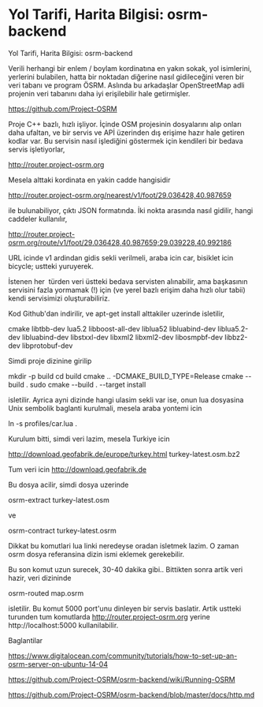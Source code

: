 # Yol Tarifi, Harita Bilgisi: osrm-backend


Yol Tarifi, Harita Bilgisi: osrm-backend




Verili herhangi bir enlem / boylam kordinatına en yakın sokak, yol isimlerini, yerlerini bulabilen, hatta bir noktadan diğerine nasıl gidileceğini veren bir veri tabanı ve program ÖSRM. Aslında bu arkadaşlar OpenStreetMap adli projenin veri tabanını daha iyi erişilebilir hale getirmişler.

https://github.com/Project-OSRM

Proje C++ bazlı, hızlı işliyor. İçinde OSM projesinin dosyalarını alıp onları daha ufaltan, ve bir servis ve APİ üzerinden dış erişime hazır hale getiren kodlar var. Bu servisin nasıl işlediğini göstermek için kendileri bir bedava servis işletiyorlar,

http://router.project-osrm.org

Mesela alttaki kordinata en yakin cadde hangisidir

http://router.project-osrm.org/nearest/v1/foot/29.036428,40.987659

ile bulunabiliyor, çıktı JSON formatında. İki nokta arasında nasıl gidilir, hangi caddeler kullanılır,

http://router.project-osrm.org/route/v1/foot/29.036428,40.987659;29.039228,40.992186

URL icinde v1 ardindan gidis sekli verilmeli, araba icin car, bisiklet icin bicycle; ustteki yuruyerek.

İstenen her  türden veri üstteki bedava servisten alınabilir, ama başkasının servisini fazla yormamak (!) için (ve yerel bazlı erişim daha hızlı olur tabii) kendi servisimizi oluşturabiliriz.

Kod Github'dan indirilir, ve apt-get install alttakiler uzerinde isletilir,

cmake libtbb-dev lua5.2 libboost-all-dev liblua52 libluabind-dev liblua5.2-dev libluabind-dev libstxxl-dev libxml2 libxml2-dev libosmpbf-dev libbz2-dev libprotobuf-dev

Simdi proje dizinine girilip

mkdir -p build
cd build
cmake .. -DCMAKE_BUILD_TYPE=Release
cmake --build .
sudo cmake --build . --target install

isletilir. Ayrica ayni dizinde hangi ulasim sekli var ise, onun lua dosyasina Unix sembolik baglanti kurulmali, mesela araba yontemi icin

ln -s profiles/car.lua .

Kurulum bitti, simdi veri lazim, mesela Turkiye icin

http://download.geofabrik.de/europe/turkey.html turkey-latest.osm.bz2

Tum veri icin http://download.geofabrik.de

Bu dosya acilir, simdi dosya uzerinde

osrm-extract turkey-latest.osm

ve

osrm-contract turkey-latest.osrm

Dikkat bu komutlari lua linki neredeyse oradan isletmek lazim. O zaman osrm dosya referansina dizin ismi eklemek gerekebilir.

Bu son komut uzun surecek, 30-40 dakika gibi.. Bittikten sonra artik veri hazir, veri dizininde

osrm-routed map.osrm

isletilir. Bu komut 5000 port'unu dinleyen bir servis baslatir. Artik ustteki turunden tum komutlarda http://router.project-osrm.org yerine http://localhost:5000 kullanilabilir.

Baglantilar

https://www.digitalocean.com/community/tutorials/how-to-set-up-an-osrm-server-on-ubuntu-14-04

https://github.com/Project-OSRM/osrm-backend/wiki/Running-OSRM

https://github.com/Project-OSRM/osrm-backend/blob/master/docs/http.md





